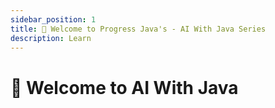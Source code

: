 ```yaml
---
sidebar_position: 1
title: 👋 Welcome to Progress Java's - AI With Java Series
description: Learn 
---
```


# 👋 Welcome to AI With Java
